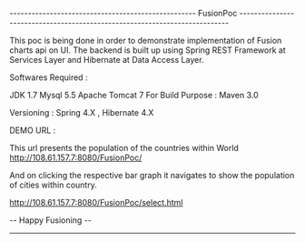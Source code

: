 --------------------------------------------------- FusionPoc ---------------------------------------------------------------------------

This poc is being done in order to demonstrate implementation of Fusion charts api on UI.
The backend is built up using Spring REST Framework at Services Layer and  Hibernate at Data Access Layer.

Softwares Required :

JDK 1.7
Mysql 5.5
Apache Tomcat 7
For Build Purpose : Maven 3.0

Versioning : Spring 4.X , Hibernate 4.X

DEMO URL : 

This url presents the population of the countries within World
http://108.61.157.7:8080/FusionPoc/

And on clicking the respective bar graph it navigates to show the population of cities within country.

http://108.61.157.7:8080/FusionPoc/select.html

-- Happy Fusioning --

------------------------------------------------------------------------------------------------------------------------------------------

